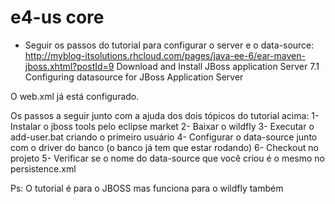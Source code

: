 # e4-us core

- Seguir os passos do tutorial para configurar o server e o data-source: http://myblog-itsolutions.rhcloud.com/pages/java-ee-6/ear-maven-jboss.xhtml?postId=9 
Download and Install JBoss application Server 7.1
Configuring datasource for JBoss Application Server

O web.xml já está configurado.

Os passos a seguir junto com a ajuda dos dois tópicos do tutorial acima:
1- Instalar o jboss tools pelo eclipse market
2- Baixar o wildfly
3- Executar o add-user.bat criando o primeiro usuário
4- Configurar o data-source junto com o driver do banco (o banco já tem que estar rodando)
6- Checkout no projeto
5- Verificar se o nome do data-source que você criou é o mesmo no persistence.xml

Ps: O tutorial é para o JBOSS mas funciona para o wildfly também
